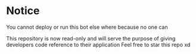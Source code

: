# Notice
You cannot deploy or run this bot else where because no one can

This repository is now read-only and will serve the purpose of giving developers code reference to their application
Feel free to star this repo xd
